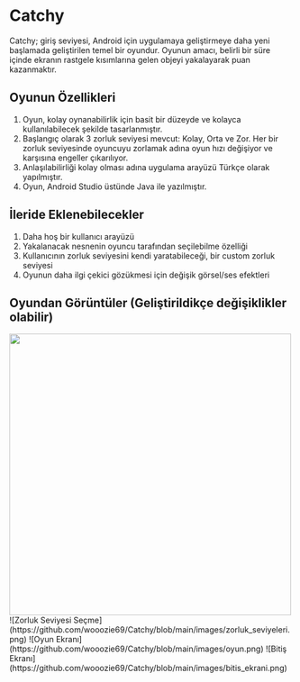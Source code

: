 # Catchy

Catchy; giriş seviyesi, Android için uygulamaya geliştirmeye daha yeni başlamada geliştirilen temel bir oyundur.
Oyunun amacı, belirli bir süre içinde ekranın rastgele kısımlarına gelen objeyi yakalayarak puan kazanmaktır. 

## Oyunun Özellikleri

  1. Oyun, kolay oynanabilirlik için basit bir düzeyde ve kolayca kullanılabilecek şekilde tasarlanmıştır.
  2. Başlangıç olarak 3 zorluk seviyesi mevcut: Kolay, Orta ve Zor. Her bir zorluk seviyesinde oyuncuyu zorlamak adına oyun hızı değişiyor ve karşısına engeller çıkarılıyor.
  3. Anlaşılabilirliği kolay olması adına uygulama arayüzü Türkçe olarak yapılmıştır.
  4. Oyun, Android Studio üstünde Java ile yazılmıştır.
  
## İleride Eklenebilecekler

  1. Daha hoş bir kullanıcı arayüzü
  2. Yakalanacak nesnenin oyuncu tarafından seçilebilme özelliği
  3. Kullanıcının zorluk seviyesini kendi yaratabileceği, bir custom zorluk seviyesi
  4. Oyunun daha ilgi çekici gözükmesi için değişik görsel/ses efektleri

## Oyundan Görüntüler (Geliştirildikçe değişiklikler olabilir)
<img src="https://github.com/wooozie69/Catchy/blob/main/images/ana_ekran.png" width="500">
![Zorluk Seviyesi Seçme](https://github.com/wooozie69/Catchy/blob/main/images/zorluk_seviyeleri.png)
![Oyun Ekranı](https://github.com/wooozie69/Catchy/blob/main/images/oyun.png)
![Bitiş Ekranı](https://github.com/wooozie69/Catchy/blob/main/images/bitis_ekrani.png)
